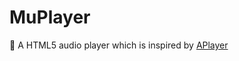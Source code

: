 # MuPlayer
🎵 A HTML5 audio player which is inspired by [APlayer](https://github.com/MoePlayer/APlayer)
